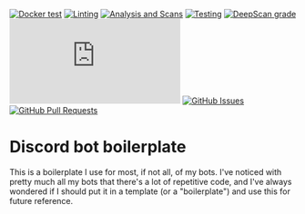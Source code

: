 [![Docker test](https://img.shields.io/github/workflow/status/promise/discord-bot-boilerplate/Docker%20Compose)](https://github.com/promise/discord-bot-boilerplate/actions/workflows/docker-test.yml)
[![Linting](https://img.shields.io/github/workflow/status/promise/discord-bot-boilerplate/Linting?label=quality)](https://github.com/promise/discord-bot-boilerplate/actions/workflows/linting.yml)
[![Analysis and Scans](https://img.shields.io/github/workflow/status/promise/discord-bot-boilerplate/Analysis%20and%20Scans?label=scan)](https://github.com/promise/discord-bot-boilerplate/actions/workflows/analysis-and-scans.yml)
[![Testing](https://img.shields.io/github/workflow/status/promise/discord-bot-boilerplate/Testing?label=test)](https://github.com/promise/discord-bot-boilerplate/actions/workflows/testing.yml)
[![DeepScan grade](https://deepscan.io/api/teams/16173/projects/23183/branches/695463/badge/grade.svg)](https://deepscan.io/dashboard#view=project&tid=16173&pid=23183&bid=695463)
[![discord.js version](https://img.shields.io/github/package-json/dependency-version/promise/discord-bot-boilerplate/discord.js)](https://www.npmjs.com/package/discord.js)
[![GitHub Issues](https://img.shields.io/github/issues-raw/promise/discord-bot-boilerplate.svg)](https://github.com/promise/discord-bot-boilerplate/issues)
[![GitHub Pull Requests](https://img.shields.io/github/issues-pr-raw/promise/discord-bot-boilerplate.svg)](https://github.com/promise/discord-bot-boilerplate/pulls)

# Discord bot boilerplate

This is a boilerplate I use for most, if not all, of my bots. I've noticed with pretty much all my bots that there's a lot of repetitive code, and I've always wondered if I should put it in a template (or a "boilerplate") and use this for future reference.
